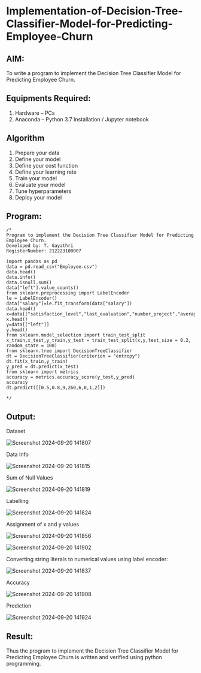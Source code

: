 # Implementation-of-Decision-Tree-Classifier-Model-for-Predicting-Employee-Churn

## AIM:
To write a program to implement the Decision Tree Classifier Model for Predicting Employee Churn.

## Equipments Required:
1. Hardware – PCs
2. Anaconda – Python 3.7 Installation / Jupyter notebook

## Algorithm
1. Prepare your data
2. Define your model
3. Define your cost function
4. Define your learning rate
5. Train your model
6. Evaluate your model
7. Tune hyperparameters
8. Deploy your model 

## Program:
```
/*
Program to implement the Decision Tree Classifier Model for Predicting Employee Churn.
Developed by: T. Gayathri
RegisterNumber: 212223100007

import pandas as pd
data = pd.read_csv("Employee.csv")
data.head()
data.info()
data.isnull.sum()
data["left"].value_counts()
from sklearn.preprocessing import LabelEncoder 
le = LabelEncoder()
data["salary"]=le.fit_transform(data["salary"])
data.head()
x=data[["satisfaction_level","last_evaluation","number_project","average_montly_hours","time_spend_company","Work_accident","promotion_last_5years","salary"]]
x.head()
y=data[["left"]]
y.head()
from sklearn.model_selection import train_test_split
x_train,x_test,y_train,y_test = train_test_split(x,y,test_size = 0.2, random_state = 100)
from sklearn.tree import DecisionTreeClassifier
dt = DecisionTreeClassifier(criterion = "entropy")
dt.fit(x_train,y_train)
y_pred = dt.predict(x_test)
from sklearn import metrics
accuracy = metrics.accuracy_score(y_test,y_pred)
accuracy
dt.predict([[0.5,0.8,9,260,6,0,1,2]])

*/
```

## Output:
Dataset

![Screenshot 2024-09-20 141807](https://github.com/user-attachments/assets/8e1afbe5-6cab-4f34-9f67-0c5363bef40d)

 
Data Info

![Screenshot 2024-09-20 141815](https://github.com/user-attachments/assets/78022c77-d134-4d90-82ab-35bc151aa97b)


Sum of Null Values

![Screenshot 2024-09-20 141819](https://github.com/user-attachments/assets/c41453b2-93a5-4f5e-abbf-c8d8fe65d6a5)


Labelling

![Screenshot 2024-09-20 141824](https://github.com/user-attachments/assets/52b8d38f-8b1b-441e-ab07-44b72c4c18a6)


Assignment of x and y values

![Screenshot 2024-09-20 141856](https://github.com/user-attachments/assets/655b6c0f-4a5d-40b9-a8e9-7cf70a6791bd)

![Screenshot 2024-09-20 141902](https://github.com/user-attachments/assets/8272ff21-5841-4b4f-9df8-62e1f3dbea7a)


Converting string literals to numerical values using label encoder:

![Screenshot 2024-09-20 141837](https://github.com/user-attachments/assets/032b7667-5476-4f90-9e63-937c0d33a8e9)


Accuracy

![Screenshot 2024-09-20 141908](https://github.com/user-attachments/assets/44287cd3-cf56-4844-abe9-a5344f043ee7)


Prediction

![Screenshot 2024-09-20 141924](https://github.com/user-attachments/assets/1a7b1554-8bfb-40f2-bebf-78a6f0a010e4)


## Result:
Thus the program to implement the  Decision Tree Classifier Model for Predicting Employee Churn is written and verified using python programming.
